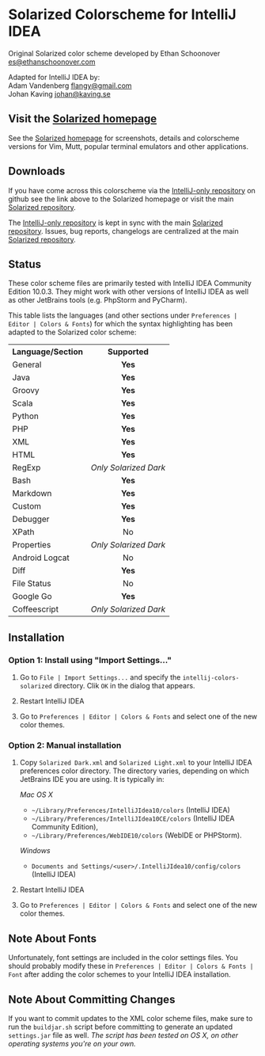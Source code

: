 Solarized Colorscheme for IntelliJ IDEA
=======================================

Original Solarized color scheme developed by Ethan Schoonover <es@ethanschoonover.com>  

Adapted for IntelliJ IDEA by:  
Adam Vandenberg <flangy@gmail.com>  
Johan Kaving <johan@kaving.se>

Visit the [Solarized homepage]
------------------------------

See the [Solarized homepage] for screenshots, 
details and colorscheme versions for Vim, Mutt, popular terminal emulators and 
other applications.

Downloads
---------

If you have come across this colorscheme via the [IntelliJ-only repository] on 
github see the link above to the Solarized homepage or visit the main [Solarized repository].

The [IntelliJ-only repository] is kept in sync with the main [Solarized repository].
Issues, bug reports, changelogs are centralized at the main [Solarized repository].

[Solarized homepage]:   http://ethanschoonover.com/solarized
[Solarized repository]: https://github.com/altercation/solarized
[IntelliJ-only repository]:  https://github.com/jkaving/intellij-colors-solarized

Status
------------

These color scheme files are primarily tested with IntelliJ IDEA Community Edition 10.0.3.
They might work with other versions of IntelliJ IDEA as well as other JetBrains tools
(e.g. PhpStorm and PyCharm).

This table lists the languages (and other sections under `Preferences | Editor | Colors & Fonts`)
for which the syntax highlighting has been adapted to the Solarized color scheme:

<table>
    <tr>
        <th>Language/Section</th>
        <th>Supported</th>
    </tr>
	<tr>
		<td>General</td>
		<td align="center"><b>Yes</b></td>
	</tr>
	<tr>
		<td>Java</td>
		<td align="center"><b>Yes</b></td>
	</tr>
	<tr>
		<td>Groovy</td>
		<td align="center"><b>Yes</b></td>
	</tr>
	<tr>
		<td>Scala</td>
		<td align="center"><b>Yes</b></td>
	</tr>
	<tr>
		<td>Python</td>
		<td align="center"><b>Yes</b></td>
	</tr>
	<tr>
		<td>PHP</td>
		<td align="center"><b>Yes</b></td>
	</tr>
	<tr>
		<td>XML</td>
		<td align="center"><b>Yes</b></td>
	</tr>
	<tr>
		<td>HTML</td>
		<td align="center"><b>Yes</b></td>
	</tr>
	<tr>
		<td>RegExp</td>
		<td align="center"><i>Only Solarized Dark</i></td>
	</tr>
	<tr>
		<td>Bash</td>
		<td align="center"><b>Yes</b></td>
	</tr>
	<tr>
		<td>Markdown</td>
		<td align="center"><b>Yes</b></td>
	</tr>
	<tr>
		<td>Custom</td>
		<td align="center"><b>Yes</b></td>
	</tr>
	<tr>
		<td>Debugger</td>
		<td align="center"><b>Yes</b></td>
	</tr>
	<tr>
		<td>XPath</td>
		<td align="center">No</td>
	</tr>
	<tr>
		<td>Properties</td>
		<td align="center"><i>Only Solarized Dark</i></td>
	</tr>
	<tr>
		<td>Android Logcat</td>
		<td align="center">No</td>
	</tr>
	<tr>
		<td>Diff</td>
		<td align="center"><b>Yes</b></td>
	</tr>
	<tr>
		<td>File Status</td>
		<td align="center">No</td>
	</tr>
	<tr>
		<td>Google Go</td>
		<td align="center"><b>Yes</b></td>
	</tr>
	<tr>
		<td>Coffeescript</td>
		<td align="center"><i>Only Solarized Dark</i></td>
	</tr>
</table>


Installation
------------

### Option 1: Install using "Import Settings..."

1. Go to `File | Import Settings...` and specify the `intellij-colors-solarized` directory.
 Clik `OK` in the dialog that appears.

2. Restart IntelliJ IDEA

3. Go to `Preferences | Editor | Colors & Fonts` and select one of the new 
color themes.

### Option 2: Manual installation

1.  Copy `Solarized Dark.xml` and `Solarized Light.xml` to your IntelliJ IDEA preferences
    color directory. The directory varies, depending on which JetBrains IDE you are using. It
    is typically in:

    *Mac OS X*
    * `~/Library/Preferences/IntelliJIdea10/colors` (IntelliJ IDEA)
    * `~/Library/Preferences/IntelliJIdea10CE/colors` (IntelliJ IDEA Community Edition),
    * `~/Library/Preferences/WebIDE10/colors` (WebIDE or PHPStorm).

    *Windows*
    * `Documents and Settings/<user>/.IntelliJIdea10/config/colors` (IntelliJ IDEA)
        
2. Restart IntelliJ IDEA

3. Go to `Preferences | Editor | Colors & Fonts` and select one of the new 
color themes.

Note About Fonts
-----------------
Unfortunately, font settings are included in the color settings files.
You should probably modify these in `Preferences | Editor | Colors & Fonts | Font`
after adding the color schemes to your IntelliJ IDEA installation.

Note About Committing Changes
-----------------------------
If you want to commit updates to the XML color scheme files, make sure to run the `buildjar.sh` script before committing to generate 
an updated `settings.jar` file as well. 
*The script has been tested on OS X, on other operating systems you're on your own.*
